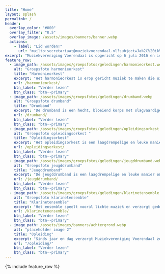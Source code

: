 ```yaml
---
title: "Home"
layout: splash
permalink: /
header:
  overlay_color: "#000"
  overlay_filter: "0.5"
  overlay_image: /assets/images/banners/banner.webp
  actions:
    - label: "Lid worden!"
      url: "mailto:secretariaat@muziekvoerendaal.nl?subject=Ja%2C%20ik%20wil%20lid%20worden!&body=Beste%20Secretaris%2C%0A%0AIk%20ben%20zo%20enthausiast%20geworden%20van%20de%20website%20dat%20ik%20mij%20meteen%20lid%20wil%20maken.%20Ik%20speel%20%7Binstument%7D%20en%20wil%20mij%20graag%20bij%20%7Bgelediging%7D%20aansluiten.%0A%0AMet%20vriendelijke%20groet%2C%0A%0A%7Bvoornaam%20achternaam%7D"
excerpt: "Muziekvereniging Voerendaal is opgericht op 6 juli 2016 en is ontstaan door een fusie van twee Voerendaalse harmonieën: Harmonie Sint David, opgericht in 1907, en Harmonie Sint Joseph, opgericht in 1918."
feature_row:
  - image_path: /assets/images/groepsfotos/geledingen/harmonieorkest.webp
    alt: "Groepsfoto harmonieorkest"
    title: "Harmonieorkest"
    excerpt: "Het harmonieorkest is erop gericht muziek te maken die uitdagend is voor de muzikanten en bovendien met plezier kan worden gespeeld."
    url: /harmonieorkest/
    btn_label: "Verder lezen"
    btn_class: "btn--primary"
  - image_path: /assets/images/groepsfotos/geledingen/drumband.webp
    alt: "Groepsfoto drumband"
    title: "Drumband"
    excerpt: "De drumband is een hecht, bloeiend korps met slagvaardige leden. Het is een melodische slagwerkgroep wat ook nog “traditioneel” doet marcheren."
    url: /drumband/
    btn_label: "Verder lezen"
    btn_class: "btn--primary"
  - image_path: /assets/images/groepsfotos/geledingen/opleidingsorkest.webp
    alt: "Groepsfoto opleidingsorkest "
    title: "Opleidingsorkest"
    excerpt: "Het opleidingsorkest is een laagdrempelige en leuke manier om samen muziek te leren maken en bereid de leerling voor op de latere doorstroming naar het harmonieorkest."
    url: /opleidingsorkest/
    btn_label: "Verder lezen"
    btn_class: "btn--primary"
  - image_path: /assets/images/groepsfotos/geledingen/jeugddrumband.webp
    alt: "Groepsfoto jeugddrumband"
    title: "Jeugddrumband"
    excerpt: "De jeugddrumband is een laagdrempelige en leuke manier om samen muziek te leren maken en bereid de leerling voor op de latere doorstroming naar de drumband."
    url: /jeugddrumband/
    btn_label: "Verder lezen"
    btn_class: "btn--primary"
  - image_path: /assets/images/groepsfotos/geledingen/klarinetensemble.webp
    alt: "Groepsfoto klarinetensemble"
    title: "Klarinetensemble"
    excerpt: "Het ensemble speelt vooral lichte muziek en verzorgt gedurende het jaar meerdere uitvoeringen, vaak op uitnodiging en bij bijzondere gelegenheden."
    url: /klarinetenensemble/
    btn_label: "Verder lezen"
    btn_class: "btn--primary"
  - image_path: /assets/images/banners/achtergrond.webp
    alt: "placeholder image 2"
    title: "Opleiding"
    excerpt: "Sinds jaar en dag verzorgt Muziekvereniging Voerendaal zelf het muziekonderwijs. Lees verder om te ontdekken welk Muziekonderwijs wij aanbieden."
    url: "/opleiding/"
    btn_label: "Verder lezen"
    btn_class: "btn--primary"
---
```


{% include feature_row %}
